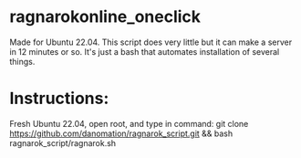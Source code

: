 # ragnarokonline_oneclick
Made for Ubuntu 22.04. This script does very little but it can make a server in 12 minutes or so. 
It's just a bash that automates installation of several things.

# Instructions:
Fresh Ubuntu 22.04, open root, and type in command:
git clone https://github.com/danomation/ragnarok_script.git && bash ragnarok_script/ragnarok.sh
